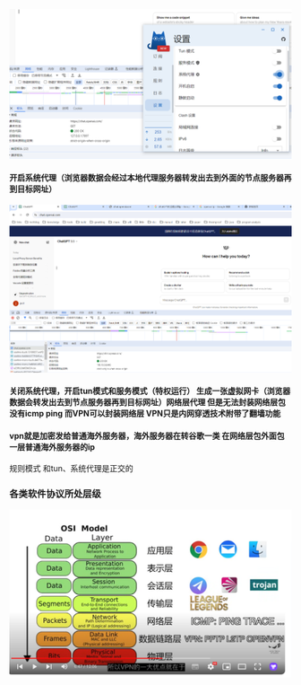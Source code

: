 ![Alt text](../site/img/%E4%BB%A3%E7%90%86%E5%B7%A5%E5%85%B7/image.png)
#### 开启系统代理（浏览器数据会经过本地代理服务器转发出去到外面的节点服务器再到目标网址）

![Alt text](../site/img/%E4%BB%A3%E7%90%86%E5%B7%A5%E5%85%B7/image-1.png)

#### 关闭系统代理，开启tun模式和服务模式（特权运行） 生成一张虚拟网卡（浏览器数据会转发出去到节点服务器再到目标网址）网络层代理   但是无法封装网络层包没有icmp ping 而VPN可以封装网络层 VPN只是内网穿透技术附带了翻墙功能 
#### vpn就是加密发给普通海外服务器，海外服务器在转谷歌一类 在网络层包外面包一层普通海外服务器的ip 

规则模式 和tun、系统代理是正交的


### 各类软件协议所处层级
![Alt text](../site/img/%E4%BB%A3%E7%90%86%E5%B7%A5%E5%85%B7/image-2.png)